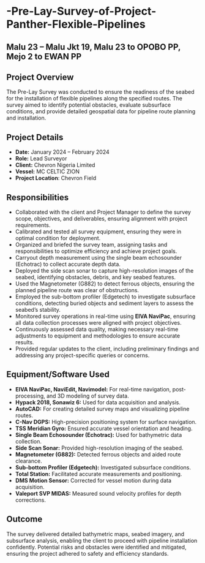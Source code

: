 # -Pre-Lay-Survey-of-Project-Panther-Flexible-Pipelines
## Malu 23 – Malu Jkt 19, Malu 23 to OPOBO PP, Mejo 2 to EWAN PP  

## Project Overview  
The Pre-Lay Survey was conducted to ensure the readiness of the seabed for the installation of flexible pipelines along the specified routes. The survey aimed to identify potential obstacles, evaluate subsurface conditions, and provide detailed geospatial data for pipeline route planning and installation.  

## Project Details  
- **Date:** January 2024 – February 2024  
- **Role:** Lead Surveyor  
- **Client:** Chevron Nigeria Limited  
- **Vessel:** MC CELTIC ZION
- **Project Location**: Chevron Field

## Responsibilities  
- Collaborated with the client and Project Manager to define the survey scope, objectives, and deliverables, ensuring alignment with project requirements.  
-  Calibrated and tested all survey equipment, ensuring they were in optimal condition for deployment.  
-  Organized and briefed the survey team, assigning tasks and responsibilities to optimize efficiency and achieve project goals.  
-  Carryout depth measurement using the single beam echosounder (Echotrac) to collect accurate depth data.  
-  Deployed the side scan sonar to capture high-resolution images of the seabed, identifying obstacles, debris, and key seabed features.  
-  Used the Magnetometer (G882) to detect ferrous objects, ensuring the planned pipeline route was clear of obstructions.  
-   Employed the sub-bottom profiler (Edgetech) to investigate subsurface conditions, detecting buried objects and sediment layers to assess the seabed’s stability.  
-   Monitored survey operations in real-time using **EIVA NaviPac**, ensuring all data collection processes were aligned with project objectives.
-   Continuously assessed data quality, making necessary real-time adjustments to equipment and methodologies to ensure accurate results.  
-   Provided regular updates to the client, including preliminary findings and addressing any project-specific queries or concerns.  

## Equipment/Software Used  
- **EIVA NaviPac, NaviEdit, Navimodel:** For real-time navigation, post-processing, and 3D modeling of survey data.  
- **Hypack 2018, Sonawiz 6:** Used for data acquisition and analysis.  
- **AutoCAD:** For creating detailed survey maps and visualizing pipeline routes.  
- **C-Nav DGPS:** High-precision positioning system for surface navigation.  
- **TSS Meridian Gyro:** Ensured accurate vessel orientation and heading.  
- **Single Beam Echosounder (Echotrac):** Used for bathymetric data collection.  
- **Side Scan Sonar:** Provided high-resolution imaging of the seabed.  
- **Magnetometer (G882):** Detected ferrous objects and aided route clearance.  
- **Sub-bottom Profiler (Edgetech):** Investigated subsurface conditions.  
- **Total Station:** Facilitated accurate measurements and positioning.  
- **DMS Motion Sensor:** Corrected for vessel motion during data acquisition.  
- **Valeport SVP MIDAS:** Measured sound velocity profiles for depth corrections.  

## Outcome  
The survey delivered detailed bathymetric maps, seabed imagery, and subsurface analysis, enabling the client to proceed with pipeline installation confidently. Potential risks and obstacles were identified and mitigated, ensuring the project adhered to safety and efficiency standards.

